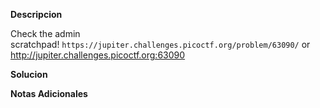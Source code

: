 **Descripcion**

Check the admin scratchpad! `https://jupiter.challenges.picoctf.org/problem/63090/` or http://jupiter.challenges.picoctf.org:63090

**Solucion**


**Notas Adicionales**